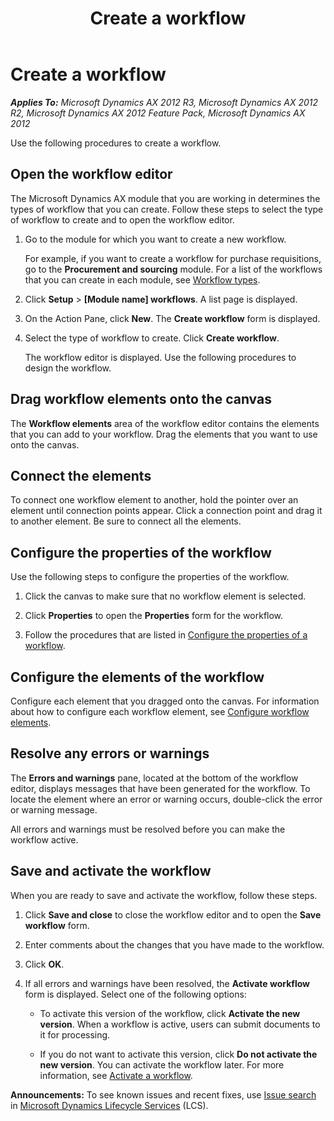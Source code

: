 ﻿---
title: Create a workflow
TOCTitle: Create a workflow
ms:assetid: 5e1cceef-ef9d-4b14-a7fa-9351529e6868
ms:mtpsurl: https://technet.microsoft.com/en-us/library/Gg731809(v=AX.60)
ms:contentKeyID: 35132655
ms.date: 04/18/2014
mtps_version: v=AX.60
f1_keywords:
- workflow
---

# Create a workflow 


_**Applies To:** Microsoft Dynamics AX 2012 R3, Microsoft Dynamics AX 2012 R2, Microsoft Dynamics AX 2012 Feature Pack, Microsoft Dynamics AX 2012_

Use the following procedures to create a workflow.

## Open the workflow editor

The Microsoft Dynamics AX module that you are working in determines the types of workflow that you can create. Follow these steps to select the type of workflow to create and to open the workflow editor.

1.  Go to the module for which you want to create a new workflow.
    
    For example, if you want to create a workflow for purchase requisitions, go to the **Procurement and sourcing** module. For a list of the workflows that you can create in each module, see [Workflow types](workflow-types.md).

2.  Click **Setup** \> **\[Module name\] workflows**. A list page is displayed.

3.  On the Action Pane, click **New**. The **Create workflow** form is displayed.

4.  Select the type of workflow to create. Click **Create workflow**.
    
    The workflow editor is displayed. Use the following procedures to design the workflow.

## Drag workflow elements onto the canvas

The **Workflow elements** area of the workflow editor contains the elements that you can add to your workflow. Drag the elements that you want to use onto the canvas.

## Connect the elements

To connect one workflow element to another, hold the pointer over an element until connection points appear. Click a connection point and drag it to another element. Be sure to connect all the elements.

## Configure the properties of the workflow

Use the following steps to configure the properties of the workflow.

1.  Click the canvas to make sure that no workflow element is selected.

2.  Click **Properties** to open the **Properties** form for the workflow.

3.  Follow the procedures that are listed in [Configure the properties of a workflow](configure-the-properties-of-a-workflow.md).

## Configure the elements of the workflow

Configure each element that you dragged onto the canvas. For information about how to configure each workflow element, see [Configure workflow elements](configure-workflow-elements.md).

## Resolve any errors or warnings

The **Errors and warnings** pane, located at the bottom of the workflow editor, displays messages that have been generated for the workflow. To locate the element where an error or warning occurs, double-click the error or warning message.

All errors and warnings must be resolved before you can make the workflow active.

## Save and activate the workflow

When you are ready to save and activate the workflow, follow these steps.

1.  Click **Save and close** to close the workflow editor and to open the **Save workflow** form.

2.  Enter comments about the changes that you have made to the workflow.

3.  Click **OK**.

4.  If all errors and warnings have been resolved, the **Activate workflow** form is displayed. Select one of the following options:
    
      - To activate this version of the workflow, click **Activate the new version**. When a workflow is active, users can submit documents to it for processing.
    
      - If you do not want to activate this version, click **Do not activate the new version**. You can activate the workflow later. For more information, see [Activate a workflow](activate-a-workflow.md).

  
**Announcements:** To see known issues and recent fixes, use [Issue search](http://go.microsoft.com/fwlink/?linkid=389258) in [Microsoft Dynamics Lifecycle Services](http://go.microsoft.com/fwlink/?linkid=306505) (LCS).

